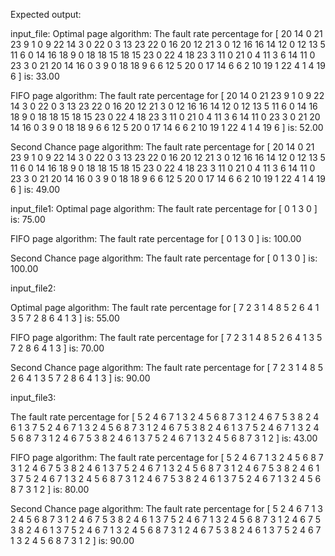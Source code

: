 Expected output:

input_file: 
Optimal page algorithm:
The fault rate percentage for [ 20 14 0 21 23 9 1 0 9 22 14 3 0 22 0 3 13 23 22 0 16 20 12 21 3 0 12 16 16 14 12 0 12 13 5 11 6 0 14 16 18 9 0 18 18 15 18 15 23 0 22 4 18 23 3 11 0 21 0 4 11 3 6 14 11 0 23 3 0 21 20 14 16 0 3 9 0 18 18 9 6 6 12 5 20 0 17 14 6 6 2 10 19 1 22 4 1 4 19 6 ] is: 33.00

FIFO page algorithm:
The fault rate percentage for [ 20 14 0 21 23 9 1 0 9 22 14 3 0 22 0 3 13 23 22 0 16 20 12 21 3 0 12 16 16 14 12 0 12 13 5 11 6 0 14 16 18 9 0 18 18 15 18 15 23 0 22 4 18 23 3 11 0 21 0 4 11 3 6 14 11 0 23 3 0 21 20 14 16 0 3 9 0 18 18 9 6 6 12 5 20 0 17 14 6 6 2 10 19 1 22 4 1 4 19 6 ] is: 52.00

Second Chance page algorithm:
The fault rate percentage for [ 20 14 0 21 23 9 1 0 9 22 14 3 0 22 0 3 13 23 22 0 16 20 12 21 3 0 12 16 16 14 12 0 12 13 5 11 6 0 14 16 18 9 0 18 18 15 18 15 23 0 22 4 18 23 3 11 0 21 0 4 11 3 6 14 11 0 23 3 0 21 20 14 16 0 3 9 0 18 18 9 6 6 12 5 20 0 17 14 6 6 2 10 19 1 22 4 1 4 19 6 ] is: 49.00

input_file1:
Optimal page algorithm:
The fault rate percentage for [ 0 1 3 0 ] is: 75.00

FIFO page algorithm:
The fault rate percentage for [ 0 1 3 0 ] is: 100.00

Second Chance page algorithm:
The fault rate percentage for [ 0 1 3 0 ] is: 100.00

input_file2:

Optimal page algorithm:
The fault rate percentage for [ 7 2 3 1 4 8 5 2 6 4 1 3 5 7 2 8 6 4 1 3 ] is: 55.00

FIFO page algorithm:
The fault rate percentage for [ 7 2 3 1 4 8 5 2 6 4 1 3 5 7 2 8 6 4 1 3 ] is: 70.00

Second Chance page algorithm:
The fault rate percentage for [ 7 2 3 1 4 8 5 2 6 4 1 3 5 7 2 8 6 4 1 3 ] is: 90.00

input_file3:

The fault rate percentage for [ 5 2 4 6 7 1 3 2 4 5 6 8 7 3 1 2 4 6 7 5 3 8 2 4 6 1 3 7 5 2 4 6 7 1 3 2 4 5 6 8 7 3 1 2 4 6 7 5 3 8 2 4 6 1 3 7 5 2 4 6 7 1 3 2 4 5 6 8 7 3 1 2 4 6 7 5 3 8 2 4 6 1 3 7 5 2 4 6 7 1 3 2 4 5 6 8 7 3 1 2 ] is: 43.00

FIFO page algorithm:
The fault rate percentage for [ 5 2 4 6 7 1 3 2 4 5 6 8 7 3 1 2 4 6 7 5 3 8 2 4 6 1 3 7 5 2 4 6 7 1 3 2 4 5 6 8 7 3 1 2 4 6 7 5 3 8 2 4 6 1 3 7 5 2 4 6 7 1 3 2 4 5 6 8 7 3 1 2 4 6 7 5 3 8 2 4 6 1 3 7 5 2 4 6 7 1 3 2 4 5 6 8 7 3 1 2 ] is: 80.00

Second Chance page algorithm:
The fault rate percentage for [ 5 2 4 6 7 1 3 2 4 5 6 8 7 3 1 2 4 6 7 5 3 8 2 4 6 1 3 7 5 2 4 6 7 1 3 2 4 5 6 8 7 3 1 2 4 6 7 5 3 8 2 4 6 1 3 7 5 2 4 6 7 1 3 2 4 5 6 8 7 3 1 2 4 6 7 5 3 8 2 4 6 1 3 7 5 2 4 6 7 1 3 2 4 5 6 8 7 3 1 2 ] is: 90.00
